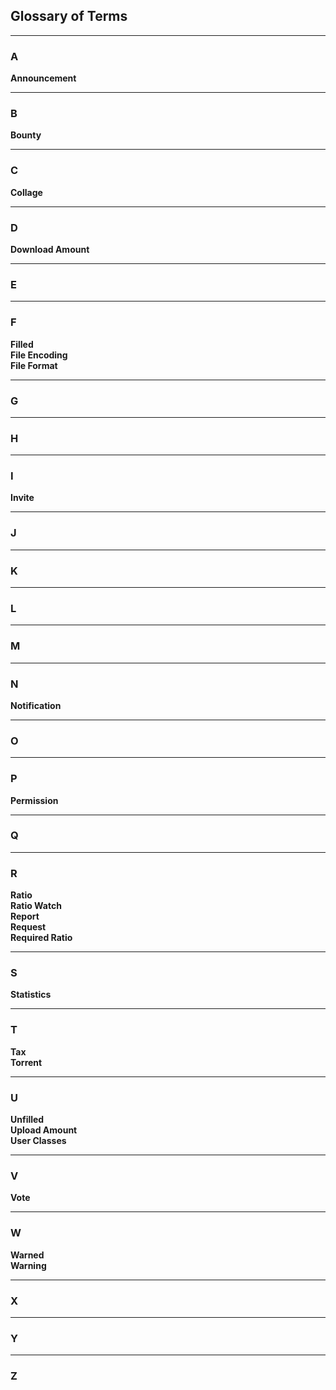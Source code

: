 
## Glossary of Terms

----
### A
<dl>
  <dt><b>Announcement</b></dt>
  <dd></dd>
</dl>

----
### B
<dl>
  <dt><b>Bounty</b></dt>
  <dd></dd>
</dl>

----
### C
<dl>
  <dt><b>Collage</b></dt>
  <dd></dd>
</dl>

----
### D
<dl>
  <dt><b>Download Amount</b></dt>
  <dd></dd>
</dl>

----
### E

----
### F
<dl>
  <dt><b>Filled</b></dt>
  <dd></dd>
  <dt><b>File Encoding</b></dt>
  <dd></dd>
  <dt><b>File Format</b></dt>
  <dd></dd>
</dl>

----
### G

----
### H

----
### I
<dl>
  <dt><b>Invite</b></dt>
  <dd></dd>
</dl>

----
### J

----
### K

----
### L

----
### M

----
### N
<dl>
  <dt><b>Notification</b></dt>
  <dd></dd>
</dl>

----
### O

----
### P
<dl>
  <dt><b>Permission</b></dt>
  <dd></dd>
</dl>

----
### Q

----
### R
<dl>
  <dt><b>Ratio</b></dt>
  <dd></dd>
  <dt><b>Ratio Watch</b></dt>
  <dd></dd>
  <dt><b>Report</b></dt>
  <dd></dd>
  <dt><b>Request</b></dt>
  <dd></dd>
  <dt><b>Required Ratio</b></dt>
  <dd></dd>
</dl>

----
### S
<dl>
  <dt><b>Statistics</b></dt>
  <dd></dd>
</dl>

----
### T
<dl>
  <dt><b>Tax</b></dt>
  <dd></dd>
  <dt><b>Torrent</b></dt>
  <dd></dd>
</dl>

----
### U
<dl>
  <dt><b>Unfilled</b></dt>
  <dd></dd>
  <dt><b>Upload Amount</b></dt>
  <dd></dd>
  <dt><b>User Classes</b></dt>
  <dd></dd>
</dl>

----
### V
<dl>
  <dt><b>Vote</b></dt>
  <dd></dd>
</dl>

----
### W
<dl>
  <dt><b>Warned</b></dt>
  <dd></dd>
  <dt><b>Warning</b></dt>
  <dd></dd>
</dl>

----
### X

----
### Y

----
### Z
